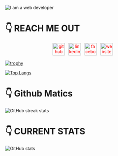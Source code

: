 ![I am a web developer](https://i.postimg.cc/YrzCLzhR/github.png)

# 👇 REACH ME OUT

<div style="text-align: center; margin-top: 20px;">
  <a href="https://github.com/Mehedimid" style="color: red;"><img src='https://cdn.jsdelivr.net/npm/simple-icons@3.0.1/icons/github.svg' alt='github' height='40'></a>&nbsp;&nbsp;
  <a href="https://www.linkedin.com/in/mehedimid/" style="color: red;"><img src='https://cdn.jsdelivr.net/npm/simple-icons@3.0.1/icons/linkedin.svg' alt='linkedin' height='40'></a>&nbsp;&nbsp;
  <a href="https://web.facebook.com/mehedimid/" style="color: red;"><img src='https://cdn.jsdelivr.net/npm/simple-icons@3.0.1/icons/facebook.svg' alt='facebook' height='40'></a>&nbsp;&nbsp;
  <a href="https://mehedimid.surge.sh/" style="color: red;"><img src='https://cdn.jsdelivr.net/npm/simple-icons@3.0.1/icons/icloud.svg' alt='website' height='40'></a>
</div>





[![trophy](https://github-profile-trophy.vercel.app/?username=Mehedimid)](https://github.com/ryo-ma/github-profile-trophy)



[![Top Langs](https://github-readme-stats.vercel.app/api/top-langs/?username=Mehedimid)](https://github.com/anuraghazra/github-readme-stats)


 # 👇 Github Matics

![GitHub streak stats](https://streak-stats.demolab.com/?user=Mehedimid)  

# 👇 CURRENT STATS
![GitHub stats](https://github-readme-stats.vercel.app/api?username=Mehedimid&show_icons=true)  


